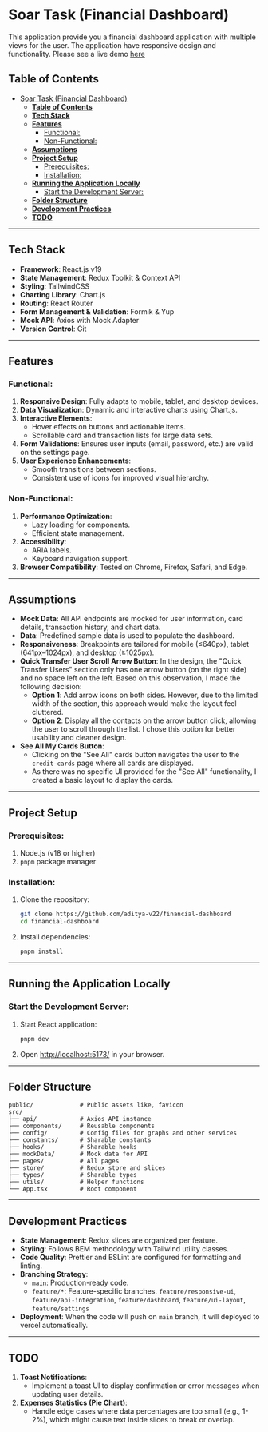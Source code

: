 # Soar Task (Financial Dashboard)

This application provide you a financial dashboard application with multiple views for the user. The application have responsive design and functionality. Please see a live demo [here](https://financial-dashboard-ten-roan.vercel.app/)


## **Table of Contents**
- [Soar Task (Financial Dashboard)](#soar-task-financial-dashboard)
  - [**Table of Contents**](#table-of-contents)
  - [**Tech Stack**](#tech-stack)
  - [**Features**](#features)
    - [Functional:](#functional)
    - [Non-Functional:](#non-functional)
  - [**Assumptions**](#assumptions)
  - [**Project Setup**](#project-setup)
    - [Prerequisites:](#prerequisites)
    - [Installation:](#installation)
  - [**Running the Application Locally**](#running-the-application-locally)
    - [Start the Development Server:](#start-the-development-server)
  - [**Folder Structure**](#folder-structure)
  - [**Development Practices**](#development-practices)
  - [**TODO**](#todo)

---

## **Tech Stack**
- **Framework**: React.js v19
- **State Management**: Redux Toolkit & Context API
- **Styling**: TailwindCSS
- **Charting Library**: Chart.js
- **Routing**: React Router
- **Form Management & Validation**: Formik & Yup
- **Mock API**: Axios with Mock Adapter
- **Version Control**: Git

---

## **Features**
### Functional:
1. **Responsive Design**: Fully adapts to mobile, tablet, and desktop devices.
2. **Data Visualization**: Dynamic and interactive charts using Chart.js.
3. **Interactive Elements**:
   - Hover effects on buttons and actionable items.
   - Scrollable card and transaction lists for large data sets.
4. **Form Validations**: Ensures user inputs (email, password, etc.) are valid on the settings page.
5. **User Experience Enhancements**:
   - Smooth transitions between sections.
   - Consistent use of icons for improved visual hierarchy.

### Non-Functional:
1. **Performance Optimization**:
   - Lazy loading for components.
   - Efficient state management.
2. **Accessibility**:
   - ARIA labels.
   - Keyboard navigation support.
3. **Browser Compatibility**: Tested on Chrome, Firefox, Safari, and Edge.

---

## **Assumptions**
- **Mock Data**: All API endpoints are mocked for user information, card details, transaction history, and chart data.
- **Data**: Predefined sample data is used to populate the dashboard.
- **Responsiveness**: Breakpoints are tailored for mobile (≤640px), tablet (641px–1024px), and desktop (≥1025px).
- **Quick Transfer User Scroll Arrow Button**: In the design, the "Quick Transfer Users" section only has one arrow button (on the right side) and no space left on the left. Based on this observation, I made the following decision:
     - **Option 1**: Add arrow icons on both sides. However, due to the limited width of the section, this approach would make the layout feel cluttered.  
     - **Option 2**: Display all the contacts on the arrow button click, allowing the user to scroll through the list. I chose this option for better usability and cleaner design.
- **See All My Cards Button**:  
   - Clicking on the "See All" cards button navigates the user to the `credit-cards` page where all cards are displayed.  
   - As there was no specific UI provided for the "See All" functionality, I created a basic layout to display the cards.    

---

## **Project Setup**
### Prerequisites:
1. Node.js (v18 or higher)
2. `pnpm` package manager

### Installation:
1. Clone the repository:

   ```bash
   git clone https://github.com/aditya-v22/financial-dashboard
   cd financial-dashboard
   ```
2. Install dependencies:

   ```bash
   pnpm install
   ```

---

## **Running the Application Locally**
### Start the Development Server:

1. Start React application:

   ```bash
   pnpm dev
   ```
2. Open [http://localhost:5173/](http://localhost:5173/) in your browser.

---

## **Folder Structure**
```
public/             # Public assets like, favicon
src/
├── api/            # Axios API instance
├── components/     # Reusable components
├── config/         # Config files for graphs and other services
├── constants/      # Sharable constants
├── hooks/          # Sharable hooks
├── mockData/       # Mock data for API
├── pages/          # All pages
├── store/          # Redux store and slices
├── types/          # Sharable types
├── utils/          # Helper functions
└── App.tsx         # Root component
```

---

## **Development Practices**
- **State Management**: Redux slices are organized per feature.
- **Styling**: Follows BEM methodology with Tailwind utility classes.
- **Code Quality**: Prettier and ESLint are configured for formatting and linting.
- **Branching Strategy**: 
   - `main`: Production-ready code.
   - `feature/*`: Feature-specific branches. `feature/responsive-ui`, `feature/api-integration`, `feature/dashboard`, `feature/ui-layout`, `feature/settings`
- **Deployment**: When the code will push on `main` branch, it will deployed to vercel automatically.

---

## **TODO**
1. **Toast Notifications**:  
   - Implement a toast UI to display confirmation or error messages when updating user details.  
2. **Expenses Statistics (Pie Chart)**:  
   - Handle edge cases where data percentages are too small (e.g., 1-2%), which might cause text inside slices to break or overlap.  
